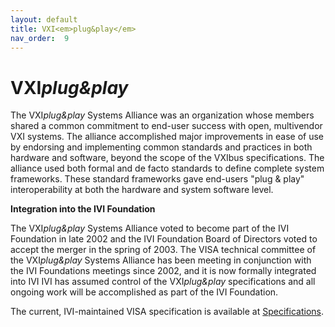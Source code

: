 ```yaml
---
layout: default
title: VXI<em>plug&play</em>
nav_order:  9
---
```

# VXI*plug&play*

The VXI*plug&play* Systems Alliance was an organization whose members
shared a common commitment to end-user success with open, multivendor
VXI systems. The alliance accomplished major improvements in ease of use
by endorsing and implementing common standards and practices in both
hardware and software, beyond the scope of the VXIbus specifications.
The alliance used both formal and de facto standards to define complete
system frameworks. These standard frameworks gave end-users "plug &
play" interoperability at both the hardware and system software level.

**Integration into the IVI Foundation**

The VXI*plug&play* Systems Alliance voted to become part of the IVI
Foundation in late 2002 and the IVI Foundation Board of Directors voted
to accept the merger in the spring of 2003. The VISA technical committee
of the VXI*plug&play* Systems Alliance has been meeting in conjunction
with the IVI Foundations meetings since 2002, and it is now formally
integrated into IVI IVI has assumed control of the VXI*plug&play*
specifications and all ongoing work will be accomplished as part of the
IVI Foundation.

The current, IVI-maintained VISA specification is available at
[Specifications](../specifications/default.html).
